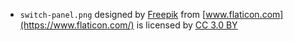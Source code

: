 
- `switch-panel.png` designed by [Freepik](http://www.freepik.com/)
 from [www.flaticon.com](https://www.flaticon.com/) is licensed by [CC 3.0 BY](http://creativecommons.org/licenses/by/3.0/)
